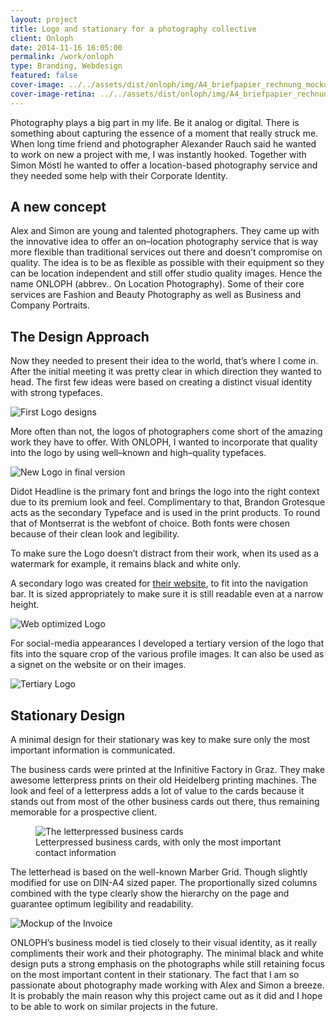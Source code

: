 ```yaml
---
layout: project
title: Logo and stationary for a photography collective
client: Onloph
date: 2014-11-16 16:05:00
permalink: /work/onloph
type: Branding, Webdesign
featured: false
cover-image: ../../assets/dist/onloph/img/A4_briefpapier_rechnung_mockup-large.jpg
cover-image-retina: ../../assets/dist/onloph/img/A4_briefpapier_rechnung_mockup-large_x2.jpg
---
```


Photography plays a big part in my life. Be it analog or digital. There is something about capturing the essence of a moment that really struck me. When long time friend and photographer Alexander Rauch said he wanted to work on new a project with me, I was instantly hooked. Together with Simon M&#xF6;stl he wanted to offer a location-based photography service and they needed some help with their Corporate Identity. 

## A new concept

Alex and Simon are young and talented photographers. They came up with the innovative idea to offer an on&#x2013;location photography service that is way more flexible than traditional services out there and doesn&#x2019;t compromise on quality. The idea is to be as flexible as possible with their equipment so they can be location independent and still offer studio quality images. Hence the name ONLOPH (abbrev.. On Location Photography). Some of their core services are Fashion and Beauty Photography as well as Business and Company Portraits. 

## The Design Approach

Now they needed to present their idea to the world, that&#x2019;s where I come in. After the initial meeting it was pretty clear in which direction they wanted to head. The first few ideas were based on creating a distinct visual identity with strong typefaces. 

<img src="../../assets/dist/onloph/img/onloph_logo_explorations_1.png" alt="First Logo designs" class="post-img" srcset="../../assets/dist/onloph/img/onloph_logo_explorations_1-small.png 250w, ../../assets/dist/onloph/img/onloph_logo_explorations_1-medium.png 500w, ../../assets/dist/onloph/img/onloph_logo_explorations_1-large.png 700w" sizes="(min-width: 31.25em) 66vw, (min-width: 56.25em) 50vw, 100vw">

More often than not, the logos of photographers come short of the amazing work they have to offer. With ONLOPH, I wanted to incorporate that quality into the logo by using well&#x2013;known and high&#x2013;quality typefaces. 

<img src="../../assets/dist/onloph/img/onloph_primary_logo_final.png" alt="New Logo in final version" class="post-img" srcset="../../assets/dist/onloph/img/onloph_primary_logo_final-small.png 250w, ../../assets/dist/onloph/img/onloph_primary_logo_final-medium.png 500w, ../../assets/dist/onloph/img/onloph_primary_logo_final-large.png 700w" sizes="(min-width: 31.25em) 66vw, (min-width: 56.25em) 50vw, 100vw">

Didot Headline is the primary font and brings the logo into the right context due to its premium look and feel. Complimentary to that, Brandon Grotesque acts as the secondary Typeface and is used in the print products. To round that of Montserrat is the webfont of choice. Both fonts were chosen because of their clean look and legibility.

To make sure the Logo doesn&#x2019;t distract from their work, when its used as a watermark for example, it remains black and white only.

A secondary logo was created for [their website](http://onloph.com), to fit into the navigation bar. It is sized appropriately to make sure it is still readable even at a narrow height.

<img src="../../assets/dist/onloph/img/onloph_logo_web_final.png" alt="Web optimized Logo" class="post-img" srcset="../../assets/dist/onloph/img/onloph_logo_web_final-small.png 250w, ../../assets/dist/onloph/img/onloph_logo_web_final-medium.png 500w, ../../assets/dist/onloph/img/onloph_logo_web_final-large.png 700w" sizes="(min-width: 31.25em) 66vw, (min-width: 56.25em) 50vw, 100vw">

For social-media appearances I developed a tertiary version of the logo that fits into the square crop of the various profile images. It can also be used as a signet on the website or on their images.

<img src="../../assets/dist/onloph/img/onloph_signet_final.png" alt="Tertiary Logo" class="post-img" srcset="../../assets/dist/onloph/img/onloph_signet_final-small.png 250w, ../../assets/dist/onloph/img/onloph_signet_final-medium.png 500w, ../../assets/dist/onloph/img/onloph_signet_final-large.png 700w" sizes="(min-width: 31.25em) 66vw, (min-width: 56.25em) 50vw, 100vw">

## Stationary Design

A minimal design for their stationary was key to make sure only the most important information is communicated.

The business cards were printed at the Infinitive Factory in Graz. They make awesome letterpress prints on their old Heidelberg printing machines. The look and feel of a letterpress adds a lot of value to the cards because it stands out from most of the other business cards out there, thus remaining memorable for a prospective client.

<figure>
    <img src="../../assets/dist/onloph/img/visitenkarten_mockup_neu.jpg" alt="The letterpressed business cards" class="post-img" srcset="../../assets/dist/onloph/img/visitenkarten_mockup_neu-small.jpg 250w, ../../assets/dist/onloph/img/visitenkarten_mockup_neu-medium.jpg 500w, ../../assets/dist/onloph/img/visitenkarten_mockup_neu-large.jpg 700w" sizes="(min-width: 31.25em) 66vw, (min-width: 56.25em) 50vw, 100vw">
    <figcaption>Letterpressed business cards, with only the most important contact information</figcaption>
</figure>

The letterhead is based on the well-known Marber Grid. Though slightly modified for use on DIN-A4 sized paper. The proportionally sized columns combined with the type clearly show the hierarchy on the page and guarantee optimum legibility and readability. 

<img src="../../assets/dist/onloph/img/A4_briefpapier_rechnung_mockup.jpg" alt="Mockup of the Invoice" class="post-img" srcset="../../assets/dist/onloph/img/A4_briefpapier_rechnung_mockup-small.jpg 250w, ../../assets/dist/onloph/img/A4_briefpapier_rechnung_mockup-medium.jpg 500w, ../../assets/dist/onloph/img/A4_briefpapier_rechnung_mockup-large.jpg 700w" sizes="(min-width: 31.25em) 66vw, (min-width: 56.25em) 50vw, 100vw">

ONLOPH&#x2019;s business model is tied closely to their visual identity, as it really compliments their work and their photography. The minimal black and white design puts a strong emphasis on the photographs while still retaining focus on the most important content in their stationary. The fact that I am so passionate about photography made working with Alex and Simon a breeze. It is probably the main reason why this project came out as it did and I hope to be able to work on similar projects in the future.